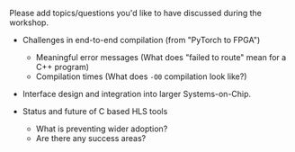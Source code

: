Please add topics/questions you'd like to have discussed during the workshop.

- Challenges in end-to-end compilation (from "PyTorch to FPGA")
  - Meaningful error messages (What does "failed to route" mean for a C++ program)
  - Compilation times (What does `-O0` compilation look like?)

- Interface design and integration into larger Systems-on-Chip.

- Status and future of C based HLS tools
  - What is preventing wider adoption?
  - Are there any success areas?
